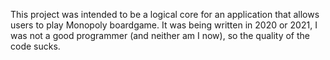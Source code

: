 This project was intended to be a logical core for an application that allows users to play Monopoly boardgame. It was being written in 2020 or 2021, I was not a good programmer (and neither am I now), so the quality of the code sucks.
